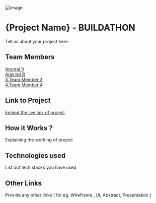 ![image](IMG-20240925-WA0030.jpg)

# {Project Name} - BUILDATHON
Tell us about your project here

## Team Members
[Arunraj V]([enter_github_id_here](https://github.com/Arunrxj-v))   
[Aravind R]([enter_github_id_here](https://github.com/aravindr001))   
[3.Team Member 3](enter_github_id_here)   
[4.Team Member 4](enter_github_id_here)   

## Link to Project
[Embed the live link of project](live_link)

## How it Works ?
Explaining the working of project  

## Technologies used
List out tech stacks you have used

## Other Links
Provide any other links ( for eg. Wireframe , UI, Abstract, Presentation )

